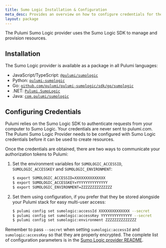 ```yaml
---
title: Sumo Logic Installation & Configuration
meta_desc: Provides an overview on how to configure credentials for the Pulumi Sumo Logic Provider.
layout: package
---
```


The Pulumi Sumo Logic provider uses the Sumo Logic SDK to manage and provision resources.

## Installation

The Sumo Logic provider is available as a package in all Pulumi languages:

* JavaScript/TypeScript: [`@pulumi/sumologic`](https://www.npmjs.com/package/@pulumi/sumologic)
* Python: [`pulumi-sumologic`](https://pypi.org/project/pulumi-sumologic/)
* Go: [`github.com/pulumi/pulumi-sumologic/sdk/go/sumologic`](https://github.com/pulumi/pulumi-sumologic)
* .NET: [`Pulumi.SumoLogic`](https://www.nuget.org/packages/Pulumi.SumoLogic)
* Java: [`com.pulumi/sumologic`](https://central.sonatype.com/artifact/com.pulumi/sumologic)

## Configuring Credentials

Pulumi relies on the Sumo Logic SDK to authenticate requests from your computer to Sumo Logic. Your credentials are never sent
to pulumi.com.
The Pulumi Sumo Logic Provider needs to be configured with Sumo Logic credentials
before it can be used to create resources.

Once the credentials are obtained, there are two ways to communicate your authorization tokens to Pulumi:

1. Set the environment variables for `SUMOLOGIC_ACCESSID`, `SUMOLOGIC_ACCESSKEY` and `SUMOLOGIC_ENVIRONMENT`:

    ```bash
    $ export SUMOLOGIC_ACCESSID=XXXXXXXXXXXXXX
    $ export SUMOLOGIC_ACCESSKEY=YYYYYYYYYYYYYY
    $ export SUMOLOGIC_ENVIRONMENT=ZZZZZZZZZZZZZZ
    ```

2. Set them using configuration, if you prefer that they be stored alongside your Pulumi stack for easy multi-user access:

    ```bash
    $ pulumi config set sumologic:accessId XXXXXXXXXXXXXX --secret
    $ pulumi config set sumologic:accessKey YYYYYYYYYYYYYY --secret
    $ pulumi config set sumologic:environment ZZZZZZZZZZZZZZ
    ```

Remember to pass `--secret` when setting `sumologic:accessId` and `sumologic:accessKey` so that they are properly encrypted. The complete list of
configuration parameters is in the [Sumo Logic provider README](https://github.com/pulumi/pulumi-sumologic/blob/master/README.md).
